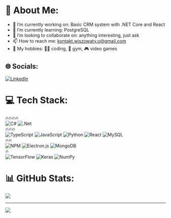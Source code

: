# 💫 About Me:
- 🔭 I’m currently working on: Basic CRM system with .NET Core and React<br>
- 🌱 I’m currently learning: PostgreSQL <br>
- 👯 I’m looking to collaborate on: anything interesting, just ask<br>
- 📫 How to reach me: kontakt.wiszowaty.o@gmail.com<br>
- 🙌 My hobbies: 👨‍💻 coding, 💪 gym, 🎮 video games


## 🌐 Socials:
[![LinkedIn](https://img.shields.io/badge/LinkedIn-%230077B5.svg?logo=linkedin&logoColor=white)](https://linkedin.com/in/oskar-wiszowaty-009908174) 

# 💻 Tech Stack:
🔥🔥🔥🔥 <br/>
![C#](https://img.shields.io/badge/c%23-%23239120.svg?style=for-the-badge&logo=c-sharp&logoColor=white) 
![.Net](https://img.shields.io/badge/.NET-5C2D91?style=for-the-badge&logo=.net&logoColor=white) 
<br/>🔥🔥🔥 <br/>
![TypeScript](https://img.shields.io/badge/typescript-%23007ACC.svg?style=for-the-badge&logo=typescript&logoColor=white) 
![JavaScript](https://img.shields.io/badge/javascript-%23323330.svg?style=for-the-badge&logo=javascript&logoColor=%23F7DF1E) 
![Python](https://img.shields.io/badge/python-3670A0?style=for-the-badge&logo=python&logoColor=ffdd54) 
![React](https://img.shields.io/badge/react-%2320232a.svg?style=for-the-badge&logo=react&logoColor=%2361DAFB) 
![MySQL](https://img.shields.io/badge/mysql-%2300f.svg?style=for-the-badge&logo=mysql&logoColor=white) 
<br/>🔥🔥<br/>
![NPM](https://img.shields.io/badge/NPM-%23000000.svg?style=for-the-badge&logo=npm&logoColor=white) 
![Electron.js](https://img.shields.io/badge/Electron-191970?style=for-the-badge&logo=Electron&logoColor=white) 
![MongoDB](https://img.shields.io/badge/MongoDB-%234ea94b.svg?style=for-the-badge&logo=mongodb&logoColor=white) 
<br/>🔥<br/>
![TensorFlow](https://img.shields.io/badge/TensorFlow-%23FF6F00.svg?style=for-the-badge&logo=TensorFlow&logoColor=white) 
![Keras](https://img.shields.io/badge/Keras-%23D00000.svg?style=for-the-badge&logo=Keras&logoColor=white) 
![NumPy](https://img.shields.io/badge/numpy-%23013243.svg?style=for-the-badge&logo=numpy&logoColor=white)



# 📊 GitHub Stats:
![](https://github-readme-streak-stats.herokuapp.com/?user=wishuuu&theme=dark&hide_border=false)<br/>

---
[![](https://visitcount.itsvg.in/api?id=wishuuu&icon=0&color=0)](https://visitcount.itsvg.in)

